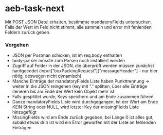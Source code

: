 # aeb-task-next

Mit POST JSON Datei erhalten, bestimmte mandatoryFields untersuchen. Falls der Wert im Feld nicht stimmt, alle sammeln und error mit fehlenden Feldern zurück geben.

### Vorgehen
- JSON per Postman schicken, ist im req.body enthalten
- body-parser musste zum Parsen noch installiert werden
- Zugriff auf Felder in der JSON, die überprüft werden müssen zunächst hardgecodet (input["boxPackingRequest"]["messageHeader"] - nur hier nötig, deswegen nicht dynamisch)
- Manche Einträge der mandatoryFields Liste haben Punkttrennung -> weiter in die JSON reingehen (key mit "." splitten, über alle Einträge iterieren bis am Ende der Wert kein Objekt mehr ist
- Falls gesplittet wurde, Keys speichern und am Ende zusammen führen
- Ganze mandatoryFields Liste wird durchgegangen, ist der Wert am Ende KEIN String oder NULL, wird letzter Key der missingFields Liste hinzugefügt
- MissingFields wird am Ende zurück gegeben, bei Länge 0 ist alles gut, sobald etwas drin ist wird ein Error geworfen mit der Liste an fehlenden Einträgen
